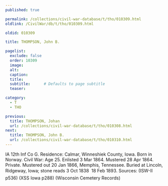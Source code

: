 ```yaml
---
published: true

permalink: /collections/civil-war-database/t/tho/010309.html
oldlink: /CivilWar/db/t/tho/010309.html

oldid: 010309

title: THOMPSON, John B.

pagelist:
  exclude: false
  order: 10309
  image: 
  alt:
  caption:
  title:
  subtitle:      # Defaults to page subtitle
  teaser:

category: 
  - T 
  - THO

previous:
  title: THOMPSON, Johan
  url: /collections/civil-war-database/t/tho/010308.html  
next:
  title: THOMPSON, John B.
  url: /collections/civil-war-database/t/tho/010310.html   
---
```

IA 12th Inf Co G. Residence: Calmar, Winneshiek County, Iowa. Born in Norway. Civil War: Age 25. Enlisted 3 Mar 1864. Mustered 28 Apr 1864. Private. Mustered out 20 Jan 1866, Memphis, Tennessee. Buried at Lincoln, Ridgeway, Iowa; stone reads &#147;3 Oct 1838 &#150; 18 Feb 1893&#148;. Sources: (ISW-II p536) (XSS Iowa p288) (Wisconsin Cemetery Records)